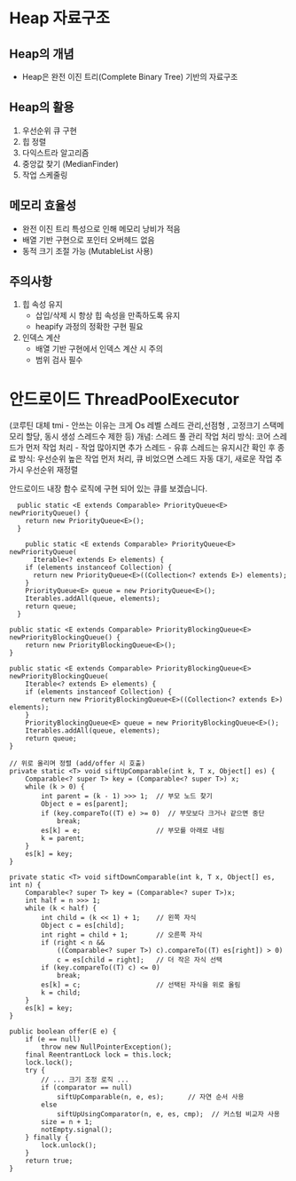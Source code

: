 # Heap 자료구조

## Heap의 개념

- Heap은 완전 이진 트리(Complete Binary Tree) 기반의 자료구조

## Heap의 활용

1. 우선순위 큐 구현
2. 힙 정렬
3. 다익스트라 알고리즘
4. 중앙값 찾기 (MedianFinder)
5. 작업 스케줄링


## 메모리 효율성

- 완전 이진 트리 특성으로 인해 메모리 낭비가 적음
- 배열 기반 구현으로 포인터 오버헤드 없음
- 동적 크기 조절 가능 (MutableList 사용)

## 주의사항

1. 힙 속성 유지
    - 삽입/삭제 시 항상 힙 속성을 만족하도록 유지
    - heapify 과정의 정확한 구현 필요
2. 인덱스 계산
    - 배열 기반 구현에서 인덱스 계산 시 주의
    - 범위 검사 필수

# 안드로이드 ThreadPoolExecutor

(코루틴 대체
tmi - 안쓰는 이유는 크게 Os 레벨 스레드 관리,선점형 , 고정크기 스택메모리 할당, 동시 생성 스레드수 제한 등)
개념: 스레드 풀 관리
작업 처리 방식: 코어 스레드가 먼저 작업 처리 - 작업 많아지면 추가 스레드 - 유휴 스레드는 유지시간 확인 후 종료
방식: 우선순위 높은 작업 먼저 처리, 큐 비었으면 스레드 자동 대기, 새로운 작업 추가시 우선순위 재정렬

안드로이드 내장 함수 로직에 구현 되어 있는 큐를 보겠습니다.

```
  public static <E extends Comparable> PriorityQueue<E> newPriorityQueue() {
    return new PriorityQueue<E>();
  }
	
	public static <E extends Comparable> PriorityQueue<E> newPriorityQueue(
      Iterable<? extends E> elements) {
    if (elements instanceof Collection) {
      return new PriorityQueue<E>((Collection<? extends E>) elements);
    }
    PriorityQueue<E> queue = new PriorityQueue<E>();
    Iterables.addAll(queue, elements);
    return queue;
  }
```

```
public static <E extends Comparable> PriorityBlockingQueue<E> newPriorityBlockingQueue() {
    return new PriorityBlockingQueue<E>();
}

public static <E extends Comparable> PriorityBlockingQueue<E> newPriorityBlockingQueue(
    Iterable<? extends E> elements) {
    if (elements instanceof Collection) {
        return new PriorityBlockingQueue<E>((Collection<? extends E>) elements);
    }
    PriorityBlockingQueue<E> queue = new PriorityBlockingQueue<E>();
    Iterables.addAll(queue, elements);
    return queue;
}
```

```
// 위로 올리며 정렬 (add/offer 시 호출)
private static <T> void siftUpComparable(int k, T x, Object[] es) {
    Comparable<? super T> key = (Comparable<? super T>) x;
    while (k > 0) {
        int parent = (k - 1) >>> 1;  // 부모 노드 찾기
        Object e = es[parent];
        if (key.compareTo((T) e) >= 0)  // 부모보다 크거나 같으면 중단
            break;
        es[k] = e;                   // 부모를 아래로 내림
        k = parent;
    }
    es[k] = key;
}
```

```
private static <T> void siftDownComparable(int k, T x, Object[] es, int n) {
    Comparable<? super T> key = (Comparable<? super T>)x;
    int half = n >>> 1;
    while (k < half) {
        int child = (k << 1) + 1;    // 왼쪽 자식
        Object c = es[child];
        int right = child + 1;       // 오른쪽 자식
        if (right < n && 
            ((Comparable<? super T>) c).compareTo((T) es[right]) > 0)
            c = es[child = right];   // 더 작은 자식 선택
        if (key.compareTo((T) c) <= 0) 
            break;
        es[k] = c;                   // 선택된 자식을 위로 올림
        k = child;
    }
    es[k] = key;
}
```

```
public boolean offer(E e) {
    if (e == null)
        throw new NullPointerException();
    final ReentrantLock lock = this.lock;
    lock.lock();
    try {
        // ... 크기 조정 로직 ...
        if (comparator == null)
            siftUpComparable(n, e, es);      // 자연 순서 사용
        else
            siftUpUsingComparator(n, e, es, cmp);  // 커스텀 비교자 사용
        size = n + 1;
        notEmpty.signal();
    } finally {
        lock.unlock();
    }
    return true;
}
```